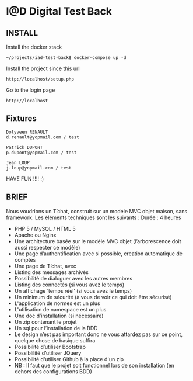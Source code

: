 I@D Digital Test Back
===

INSTALL
----

Install the docker stack
```
~/projects/iad-test-back$ docker-compose up -d
```

Install the project since this url
```
http://localhost/setup.php
```

Go to the login page 
```
http://localhost
```

Fixtures
----
```
Dolyveen RENAULT
d.renault@yopmail.com / test

Patrick DUPONT
p.dupont@yopmail.com / test

Jean LOUP
j.loup@yopmail.com / test
```

HAVE FUN !!!! :)

BRIEF
----
Nous voudrions un T’chat, construit sur un modele MVC objet maison, sans framework. Les éléments techniques sont les suivants :
Durée : 4 heures
- PHP 5 / MySQL / HTML 5
- Apache ou Nginx
- Une architecture basée sur le modèle MVC objet (l’arborescence doit aussi respecter ce modèle)
- Une page d’authentification avec si possible, creation automatique de comptes
- Une page de T’chat, avec
- Listing des messages archivés
- Possibilité de dialoguer avec les autres membres
- Listing des connectés (si vous avez le temps)
- Un affichage ‘temps réel’ (si vous avez le temps)
- Un minimum de sécurité (à vous de voir ce qui doit être sécurisé)
- L'application de normes est un plus
- L'utilisation de namespace est un plus
- Une doc d’installation (si nécessaire)
- Un zip contenant le projet
- Un sql pour l’installation de la BDD
- Le design n’est pas important donc ne vous attardez pas sur ce point, quelque chose de basique suffira
- Possibilité d’utiliser Bootstrap
- Possiblilité d’utiliser JQuery
- Possibilité d'utiliser Github à la place d'un zip
- NB : Il faut que le projet soit fonctionnel lors de son installation (en dehors des configurations BDD)
